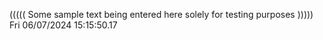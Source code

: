 ((((( Some sample text being entered here solely for testing purposes ))))) Fri 06/07/2024 15:15:50.17
